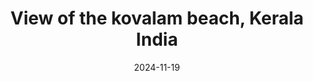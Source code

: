 ---
title: "View of the kovalam beach, Kerala India"
date: 2024-11-19
image: "/images/gallery/beach_from_above.jpeg"
caption: "View of the kovalam beach, Kerala India"
---